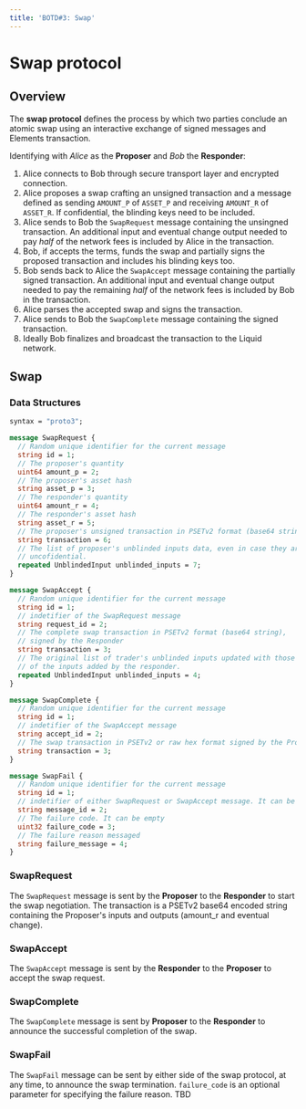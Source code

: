 ```yaml
---
title: 'BOTD#3: Swap'
---
```

# Swap protocol

## Overview

The **swap protocol** defines the process by which two parties conclude an atomic swap using an interactive exchange of signed messages and Elements transaction.

Identifying with *Alice* as the **Proposer** and *Bob* the **Responder**:

1. Alice connects to Bob through secure transport layer and encrypted connection.
2. Alice proposes a swap crafting an unsigned transaction and a message defined as sending `AMOUNT_P` of `ASSET_P` and receiving `AMOUNT_R` of `ASSET_R`. If confidential, the blinding keys need to be included.
3. Alice sends to Bob the `SwapRequest` message containing the unsingned transaction. An additional input and eventual change output needed to pay *half* of the network fees is included by Alice in the transaction.
4. Bob, if accepts the terms, funds the swap and partially signs the proposed transaction and includes his blinding keys too.
5. Bob sends back to Alice the `SwapAccept` message containing the partially signed transaction. An additional input and eventual change output needed to pay the remaining *half* of the network fees is included by Bob in the transaction.
6. Alice parses the accepted swap and signs the transaction.
7. Alice sends to Bob the `SwapComplete` message containing the signed transaction.
8. Ideally Bob finalizes and broadcast the transaction to the Liquid network.

## Swap

### Data Structures

```protobuf
syntax = "proto3";

message SwapRequest {
  // Random unique identifier for the current message
  string id = 1;
  // The proposer's quantity
  uint64 amount_p = 2;
  // The proposer's asset hash
  string asset_p = 3;
  // The responder's quantity
  uint64 amount_r = 4;
  // The responder's asset hash
  string asset_r = 5;
  // The proposer's unsigned transaction in PSETv2 format (base64 string)
  string transaction = 6;
  // The list of proposer's unblinded inputs data, even in case they are
  // uncofidential.
  repeated UnblindedInput unblinded_inputs = 7;
}

message SwapAccept {
  // Random unique identifier for the current message
  string id = 1;
  // indetifier of the SwapRequest message
  string request_id = 2;
  // The complete swap transaction in PSETv2 format (base64 string),
  // signed by the Responder 
  string transaction = 3;
  // The original list of trader's unblinded inputs updated with those
  // of the inputs added by the responder.
  repeated UnblindedInput unblinded_inputs = 4;
}

message SwapComplete {
  // Random unique identifier for the current message
  string id = 1;
  // indetifier of the SwapAccept message
  string accept_id = 2;
  // The swap transaction in PSETv2 or raw hex format signed by the Proposer
  string transaction = 3;
}

message SwapFail {
  // Random unique identifier for the current message
  string id = 1;
  // indetifier of either SwapRequest or SwapAccept message. It can be empty
  string message_id = 2;
  // The failure code. It can be empty
  uint32 failure_code = 3;
  // The failure reason messaged
  string failure_message = 4;
}
```

### SwapRequest 

The `SwapRequest` message is sent by the **Proposer** to the **Responder** to start the swap negotiation. The transaction is a PSETv2 base64 encoded string containing the Proposer's inputs and outputs (amount_r and eventual change).

### SwapAccept 

The `SwapAccept` message is sent by the **Responder** to the **Proposer** to accept the swap request.

### SwapComplete

The `SwapComplete` message is sent by **Proposer** to the **Responder** to announce the successful completion of the swap. 

### SwapFail

The `SwapFail` message can be sent by either side of the swap protocol, at any time, to announce the swap termination.
`failure_code` is an optional parameter for specifying the failure reason. TBD


